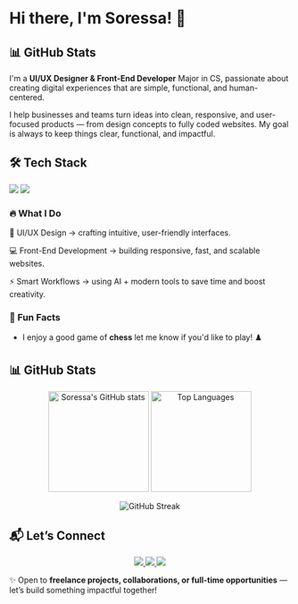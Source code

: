 # Hi there, I'm Soressa! 👋
## 📊 GitHub Stats  

I'm a **UI/UX Designer & Front-End Developer** Major in CS, passionate about creating digital experiences that are simple, functional, and human-centered.

I help businesses and teams turn ideas into clean, responsive, and user-focused products — from design concepts to fully coded websites. My goal is always to keep things clear, functional, and impactful.
## 🛠 Tech Stack
<p align="left">
  <img src="https://skillicons.dev/icons?i=html,css,js,php,python,react,tailwind,flutter,wordpress,figma,git,github" />
  <img src="https://img.shields.io/badge/-AI%20Tools-412991?logo=openai&logoColor=white&style=flat" />
</p>

### 🔥 What I Do

🎨 UI/UX Design → crafting intuitive, user-friendly interfaces.

💻 Front-End Development → building responsive, fast, and scalable websites.

⚡ Smart Workflows → using AI + modern tools to save time and boost creativity.

### 🎯 Fun Facts
- I enjoy a good game of **chess** let me know if you'd like to play! ♟️

## 📊 GitHub Stats  

<p align="center">
  <img src="https://github-readme-stats.vercel.app/api?username=soressa-alemayehu&show_icons=true&theme=tokyonight" alt="Soressa's GitHub stats" height="180em" />
  <img src="https://github-readme-stats.vercel.app/api/top-langs/?username=soressa-alemayehu&layout=compact&theme=tokyonight" alt="Top Languages" height="180em" />
</p>

<p align="center">
  <img src="https://github-readme-streak-stats.herokuapp.com?user=soressa-alemayehu&theme=tokyonight" alt="GitHub Streak" />
</p>

## 📬 Let’s Connect  

<p align="center">
  <a href="mailto:soressaale.ayehu21@gmail.com">
    <img src="https://img.shields.io/badge/Email-D14836?style=for-the-badge&logo=gmail&logoColor=white" />
  </a>
  <a href="https://www.linkedin.com/in/soressa-alemayehu">
    <img src="https://img.shields.io/badge/LinkedIn-0A66C2?style=for-the-badge&logo=linkedin&logoColor=white" />
  </a>
  <a href="https://soressa-alemayehu.vercel.app">
    <img src="https://img.shields.io/badge/Portfolio-000000?style=for-the-badge&logo=vercel&logoColor=white" />
  </a>
</p>  

✨ Open to **freelance projects, collaborations, or full-time opportunities** — let’s build something impactful together!


